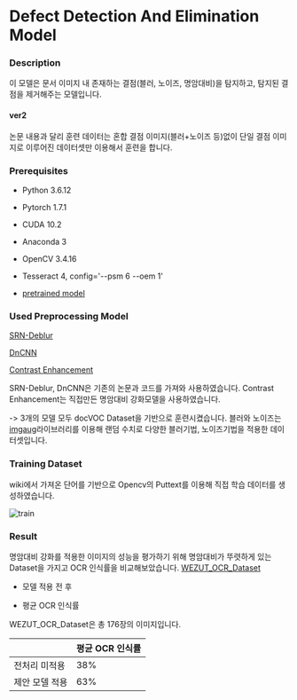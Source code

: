 # Defect Detection And Elimination Model

### Description
이 모델은 문서 이미지 내 존재하는 결점(블러, 노이즈, 명암대비)을 탐지하고, 탐지된 결점을 제거해주는 모델입니다.

#### ver2
논문 내용과 달리 훈련 데이터는 혼합 결점 이미지(블러+노이즈 등)없이 단일 결점 이미지로 이루어진 데이터셋만 이용해서 훈련을 합니다.

### Prerequisites
 * Python 3.6.12
 * Pytorch 1.7.1
 * CUDA 10.2
 * Anaconda 3
 * OpenCV 3.4.16
 * Tesseract 4, config='--psm 6 --oem 1'

 * [pretrained model](https://drive.google.com/file/d/1R9T5n0tQ90sb8TfmkTVE0s55iXtP1ohZ/view?usp=sharing)

### Used Preprocessing Model
[SRN-Deblur](https://github.com/jiangsutx/SRN-Deblur)

[DnCNN](https://github.com/SaoYan/DnCNN-PyTorch)

[Contrast Enhancement](https://github.com/strsu/sku_deep_learning/tree/main/Contras_Enhancement)

SRN-Deblur, DnCNN은 기존의 논문과 코드를 가져와 사용하였습니다.
Contrast Enhancement는 직접만든 명암대비 강화모델을 사용하였습니다.

-> 3개의 모델 모두 docVOC Dataset을 기반으로 훈련시켰습니다. 블러와 노이즈는 [imgaug](https://imgaug.readthedocs.io/en/latest/)라이브러리를 이용해 랜덤 수치로 다양한 블러기법, 노이즈기법을 적용한 데이터셋입니다.

### Training Dataset
 wiki에서 가져온 단어를 기반으로 Opencv의 Puttext를 이용해 직접 학습 데이터를 생성하였습니다.
 
 ![train](https://user-images.githubusercontent.com/25381921/148664693-8dbfd76d-5622-4104-bbcb-dbd001fe734b.png)


### Result
 명암대비 강화를 적용한 이미지의 성능을 평가하기 위해 명암대비가 뚜렷하게 있는 Dataset을 가지고 OCR 인식률을 비교해보았습니다.
 [WEZUT_OCR_Dataset](http://okarma.zut.edu.pl/index.php?id=dataset)

 * 모델 적용 전 후
 
 * 평균 OCR 인식률
 
  WEZUT_OCR_Dataset은 총 176장의 이미지입니다.
  
  |   | 평균 OCR 인식률 |
  | --- | --- |
  | 전처리 미적용 | 38% |
  | 제안 모델 적용 | 63% |
